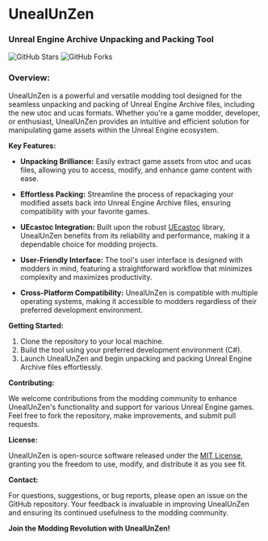 # UnealUnZen
### Unreal Engine Archive Unpacking and Packing Tool

![GitHub Stars](https://img.shields.io/github/stars/YourUsername/UnealUnZen?style=social) ![GitHub Forks](https://img.shields.io/github/forks/YourUsername/UnealUnZen?style=social)

### Overview:

UnealUnZen is a powerful and versatile modding tool designed for the seamless unpacking and packing of Unreal Engine Archive files, including the new utoc and ucas formats. Whether you're a game modder, developer, or enthusiast, UnealUnZen provides an intuitive and efficient solution for manipulating game assets within the Unreal Engine ecosystem.

**Key Features:**

- **Unpacking Brilliance:** Easily extract game assets from utoc and ucas files, allowing you to access, modify, and enhance game content with ease.

- **Effortless Packing:** Streamline the process of repackaging your modified assets back into Unreal Engine Archive files, ensuring compatibility with your favorite games.

- **UEcastoc Integration:** Built upon the robust [UEcastoc](https://github.com/gitMenv/UEcastoc) library, UnealUnZen benefits from its reliability and performance, making it a dependable choice for modding projects.

- **User-Friendly Interface:** The tool's user interface is designed with modders in mind, featuring a straightforward workflow that minimizes complexity and maximizes productivity.

- **Cross-Platform Compatibility:** UnealUnZen is compatible with multiple operating systems, making it accessible to modders regardless of their preferred development environment.

**Getting Started:**

1. Clone the repository to your local machine.
2. Build the tool using your preferred development environment (C#).
3. Launch UnealUnZen and begin unpacking and packing Unreal Engine Archive files effortlessly.

**Contributing:**

We welcome contributions from the modding community to enhance UnealUnZen's functionality and support for various Unreal Engine games. Feel free to fork the repository, make improvements, and submit pull requests.

**License:**

UnealUnZen is open-source software released under the [MIT License](LICENSE), granting you the freedom to use, modify, and distribute it as you see fit.

**Contact:**

For questions, suggestions, or bug reports, please open an issue on the GitHub repository. Your feedback is invaluable in improving UnealUnZen and ensuring its continued usefulness to the modding community.

**Join the Modding Revolution with UnealUnZen!**
